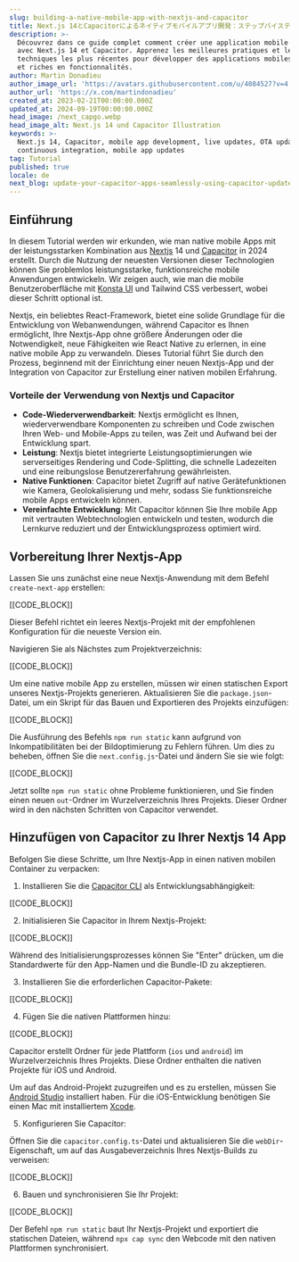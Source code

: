 ```yaml
---
slug: building-a-native-mobile-app-with-nextjs-and-capacitor
title: Next.js 14とCapacitorによるネイティブモバイルアプリ開発：ステップバイステップガイド2024
description: >-
  Découvrez dans ce guide complet comment créer une application mobile native
  avec Next.js 14 et Capacitor. Apprenez les meilleures pratiques et les
  techniques les plus récentes pour développer des applications mobiles robustes
  et riches en fonctionnalités.
author: Martin Donadieu
author_image_url: 'https://avatars.githubusercontent.com/u/4084527?v=4'
author_url: 'https://x.com/martindonadieu'
created_at: 2023-02-21T00:00:00.000Z
updated_at: 2024-09-19T00:00:00.000Z
head_image: /next_capgo.webp
head_image_alt: Next.js 14 und Capacitor Illustration
keywords: >-
  Next.js 14, Capacitor, mobile app development, live updates, OTA updates,
  continuous integration, mobile app updates
tag: Tutorial
published: true
locale: de
next_blog: update-your-capacitor-apps-seamlessly-using-capacitor-updater
---
```


## Einführung

In diesem Tutorial werden wir erkunden, wie man native mobile Apps mit der leistungsstarken Kombination aus [Nextjs](https://nextjsorg/) 14 und [Capacitor](https://capacitorjscom/) in 2024 erstellt. Durch die Nutzung der neuesten Versionen dieser Technologien können Sie problemlos leistungsstarke, funktionsreiche mobile Anwendungen entwickeln. Wir zeigen auch, wie man die mobile Benutzeroberfläche mit [Konsta UI](https://konstauicom/) und Tailwind CSS verbessert, wobei dieser Schritt optional ist.

Nextjs, ein beliebtes React-Framework, bietet eine solide Grundlage für die Entwicklung von Webanwendungen, während Capacitor es Ihnen ermöglicht, Ihre Nextjs-App ohne größere Änderungen oder die Notwendigkeit, neue Fähigkeiten wie React Native zu erlernen, in eine native mobile App zu verwandeln. Dieses Tutorial führt Sie durch den Prozess, beginnend mit der Einrichtung einer neuen Nextjs-App und der Integration von Capacitor zur Erstellung einer nativen mobilen Erfahrung.

### Vorteile der Verwendung von Nextjs und Capacitor

- **Code-Wiederverwendbarkeit**: Nextjs ermöglicht es Ihnen, wiederverwendbare Komponenten zu schreiben und Code zwischen Ihren Web- und Mobile-Apps zu teilen, was Zeit und Aufwand bei der Entwicklung spart.
- **Leistung**: Nextjs bietet integrierte Leistungsoptimierungen wie serverseitiges Rendering und Code-Splitting, die schnelle Ladezeiten und eine reibungslose Benutzererfahrung gewährleisten.
- **Native Funktionen**: Capacitor bietet Zugriff auf native Gerätefunktionen wie Kamera, Geolokalisierung und mehr, sodass Sie funktionsreiche mobile Apps entwickeln können.
- **Vereinfachte Entwicklung**: Mit Capacitor können Sie Ihre mobile App mit vertrauten Webtechnologien entwickeln und testen, wodurch die Lernkurve reduziert und der Entwicklungsprozess optimiert wird.

## Vorbereitung Ihrer Nextjs-App

Lassen Sie uns zunächst eine neue Nextjs-Anwendung mit dem Befehl `create-next-app` erstellen:

[[CODE_BLOCK]]

Dieser Befehl richtet ein leeres Nextjs-Projekt mit der empfohlenen Konfiguration für die neueste Version ein.

Navigieren Sie als Nächstes zum Projektverzeichnis:

[[CODE_BLOCK]]

Um eine native mobile App zu erstellen, müssen wir einen statischen Export unseres Nextjs-Projekts generieren. Aktualisieren Sie die `package.json`-Datei, um ein Skript für das Bauen und Exportieren des Projekts einzufügen:

[[CODE_BLOCK]]

Die Ausführung des Befehls `npm run static` kann aufgrund von Inkompatibilitäten bei der Bildoptimierung zu Fehlern führen. Um dies zu beheben, öffnen Sie die `next.config.js`-Datei und ändern Sie sie wie folgt:

[[CODE_BLOCK]]

Jetzt sollte `npm run static` ohne Probleme funktionieren, und Sie finden einen neuen `out`-Ordner im Wurzelverzeichnis Ihres Projekts. Dieser Ordner wird in den nächsten Schritten von Capacitor verwendet.

## Hinzufügen von Capacitor zu Ihrer Nextjs 14 App

Befolgen Sie diese Schritte, um Ihre Nextjs-App in einen nativen mobilen Container zu verpacken:

1. Installieren Sie die [Capacitor CLI](https://capacitorjscom/docs/cli/) als Entwicklungsabhängigkeit:

[[CODE_BLOCK]]

2. Initialisieren Sie Capacitor in Ihrem Nextjs-Projekt:

[[CODE_BLOCK]]

Während des Initialisierungsprozesses können Sie "Enter" drücken, um die Standardwerte für den App-Namen und die Bundle-ID zu akzeptieren.

3. Installieren Sie die erforderlichen Capacitor-Pakete:

[[CODE_BLOCK]]

4. Fügen Sie die nativen Plattformen hinzu:

[[CODE_BLOCK]]

Capacitor erstellt Ordner für jede Plattform (`ios` und `android`) im Wurzelverzeichnis Ihres Projekts. Diese Ordner enthalten die nativen Projekte für iOS und Android.

Um auf das Android-Projekt zuzugreifen und es zu erstellen, müssen Sie [Android Studio](https://developerandroidcom/studio) installiert haben. Für die iOS-Entwicklung benötigen Sie einen Mac mit installiertem [Xcode](https://developerapplecom/xcode/).

5. Konfigurieren Sie Capacitor:

Öffnen Sie die `capacitor.config.ts`-Datei und aktualisieren Sie die `webDir`-Eigenschaft, um auf das Ausgabeverzeichnis Ihres Nextjs-Builds zu verweisen:

[[CODE_BLOCK]]

6. Bauen und synchronisieren Sie Ihr Projekt:

[[CODE_BLOCK]]

Der Befehl `npm run static` baut Ihr Nextjs-Projekt und exportiert die statischen Dateien, während `npx cap sync` den Webcode mit den nativen Plattformen synchronisiert.